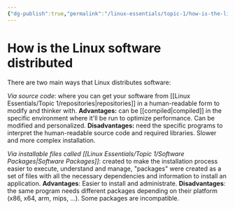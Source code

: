 ```yaml
---
{"dg-publish":true,"permalink":"/linux-essentials/topic-1/how-is-the-linux-software-distributed/"}
---
```


# How is the Linux software distributed
There are two main ways that Linux distributes software:

_Via source code_: where you can get your software from [[Linux Essentials/Topic 1/repositories\|repositories]] in a human-readable form to modify and thinker with.
	**Advantages:** can be [[compiled\|compiled]] in the specific environment where it'll be run to optimize performance. Can be modified and personalized.
	**Disadvantages:** need the specific programs to interpret the human-readable source code and required libraries. Slower and more complex installation.	 
	
_Via installable files called [[Linux Essentials/Topic 1/Software Packages\|Software Packages]]_: created to make the installation process easier to execute, understand and manage, "packages" were created as a set of files with all the necessary dependencies and information to install an application. 
	**Advantages**: Easier to install and administrate.
	**Disadvantages**: the same program needs different packages depending on their platform (x86, x64, arm, mips, ...). Some packages are incompatible.